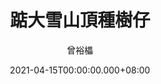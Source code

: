 ---
issue: 424
title: 踮大雪山頂種樹仔
author: 曾裕櫑
date: 2021-04-15T00:00:00.000+08:00
topic: 人物
difficulty: 2
wikidata: Q131449272
wikidata_link: https://www.wikidata.org/wiki/Q131449272
author_wikidata_link: https://www.wikidata.org/wiki/Q131448471
author_wikidata: Q131448471
---